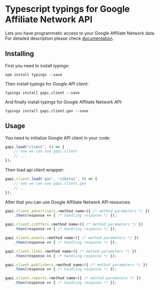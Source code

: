 # Typescript typings for Google Affiliate Network API
Lets you have programmatic access to your Google Affiliate Network data.
For detailed description please check [documentation](https://developers.google.com/affiliate-network/).

## Installing

First you need to install *typings*:
```
npm install typings --save 
```

Then install typings for *Google API client*:
```
typings install gapi.client --save 
```

And finally install typings for Google Affiliate Network API:
```
typings install gapi.client.gan --save 
```

## Usage

You need to initialize Google API client in your code:
```typescript
gapi.load("client", () => { 
    // now we can use gapi.client
    // ... 
});
```

Then load api client wrapper:
```typescript
gapi.client.load('gan', 'v1beta1', () => {
    // now we can use gapi.client.gan
    // ... 
});
```



After that you can use Google Affiliate Network API resources:

```typescript
gapi.client.advertisers.<method name>({ /* method parameters */ })
    .then(response => { /* handling response */ });

gapi.client.ccOffers.<method name>({ /* method parameters */ })
    .then(response => { /* handling response */ });

gapi.client.events.<method name>({ /* method parameters */ })
    .then(response => { /* handling response */ });

gapi.client.links.<method name>({ /* method parameters */ })
    .then(response => { /* handling response */ });

gapi.client.publishers.<method name>({ /* method parameters */ })
    .then(response => { /* handling response */ });

gapi.client.reports.<method name>({ /* method parameters */ })
    .then(response => { /* handling response */ });
```